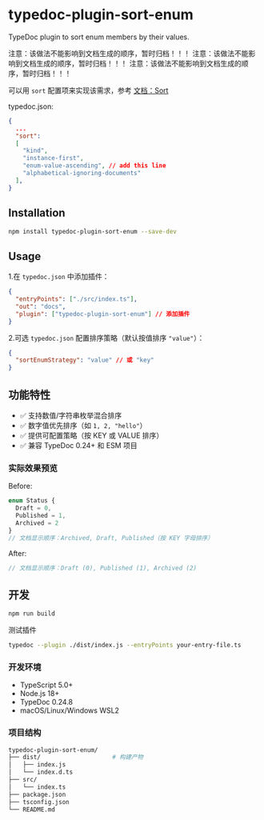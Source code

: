 # typedoc-plugin-sort-enum

TypeDoc plugin to sort enum members by their values.

注意：该做法不能影响到文档生成的顺序，暂时归档！！！
注意：该做法不能影响到文档生成的顺序，暂时归档！！！
注意：该做法不能影响到文档生成的顺序，暂时归档！！！

可以用 `sort` 配置项来实现该需求，参考 [文档：Sort](https://typedoc.org/documents/Options.Organization.html#sort)

typedoc.json:

```json
{
  ...
  "sort":
  [
    "kind",
    "instance-first",
    "enum-value-ascending", // add this line
    "alphabetical-ignoring-documents"
  ],
}
```

## Installation

```bash
npm install typedoc-plugin-sort-enum --save-dev
```

## Usage

1.在 `typedoc.json` 中添加插件：

```json
{
  "entryPoints": ["./src/index.ts"],
  "out": "docs",
  "plugin": ["typedoc-plugin-sort-enum"] // 添加插件
}
```

2.可选 `typedoc.json` 配置排序策略（默认按值排序 `"value"`）：

```json
{
  "sortEnumStrategy": "value" // 或 "key"
}
```

## 功能特性

- ✅ 支持数值/字符串枚举混合排序
- ✅ 数字值优先排序（如 `1, 2, "hello"`）
- ✅ 提供可配置策略（按 KEY 或 VALUE 排序）
- ✅ 兼容 TypeDoc 0.24+ 和 ESM 项目

### 实际效果预览

Before:

```js
enum Status {
  Draft = 0,
  Published = 1,
  Archived = 2
}
// 文档显示顺序：Archived, Draft, Published（按 KEY 字母排序）
```

After:

```js
// 文档显示顺序：Draft (0), Published (1), Archived (2)
```

## 开发

```bash
npm run build
```

测试插件

```bash
typedoc --plugin ./dist/index.js --entryPoints your-entry-file.ts
```

### 开发环境

- TypeScript 5.0+
- Node.js 18+
- TypeDoc 0.24.8
- macOS/Linux/Windows WSL2

### 项目结构

```bash
typedoc-plugin-sort-enum/
├── dist/                    # 构建产物
│   ├── index.js
│   └── index.d.ts
├── src/
│   └── index.ts
├── package.json
├── tsconfig.json
└── README.md
```
